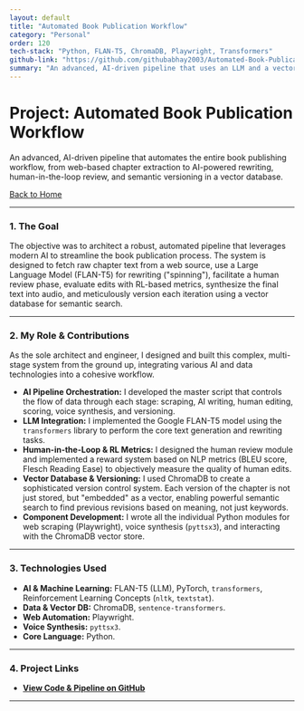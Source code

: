 ```yaml
---
layout: default
title: "Automated Book Publication Workflow"
category: "Personal"
order: 120
tech-stack: "Python, FLAN-T5, ChromaDB, Playwright, Transformers"
github-link: "https://github.com/githubabhay2003/Automated-Book-Publication-Workflow"
summary: "An advanced, AI-driven pipeline that uses an LLM and a vector database to automate the entire book publishing workflow, from content extraction to versioning."
---
```


# Project: Automated Book Publication Workflow

An advanced, AI-driven pipeline that automates the entire book publishing workflow, from web-based chapter extraction to AI-powered rewriting, human-in-the-loop review, and semantic versioning in a vector database.

[Back to Home](../index.md)

---

### 1. The Goal
The objective was to architect a robust, automated pipeline that leverages modern AI to streamline the book publication process. The system is designed to fetch raw chapter text from a web source, use a Large Language Model (FLAN-T5) for rewriting ("spinning"), facilitate a human review phase, evaluate edits with RL-based metrics, synthesize the final text into audio, and meticulously version each iteration using a vector database for semantic search.

---

### 2. My Role & Contributions
As the sole architect and engineer, I designed and built this complex, multi-stage system from the ground up, integrating various AI and data technologies into a cohesive workflow.

* **AI Pipeline Orchestration:** I developed the master script that controls the flow of data through each stage: scraping, AI writing, human editing, scoring, voice synthesis, and versioning.
* **LLM Integration:** I implemented the Google FLAN-T5 model using the `transformers` library to perform the core text generation and rewriting tasks.
* **Human-in-the-Loop & RL Metrics:** I designed the human review module and implemented a reward system based on NLP metrics (BLEU score, Flesch Reading Ease) to objectively measure the quality of human edits.
* **Vector Database & Versioning:** I used ChromaDB to create a sophisticated version control system. Each version of the chapter is not just stored, but "embedded" as a vector, enabling powerful semantic search to find previous revisions based on meaning, not just keywords.
* **Component Development:** I wrote all the individual Python modules for web scraping (Playwright), voice synthesis (`pyttsx3`), and interacting with the ChromaDB vector store.

---

### 3. Technologies Used
* **AI & Machine Learning:** FLAN-T5 (LLM), PyTorch, `transformers`, Reinforcement Learning Concepts (`nltk`, `textstat`).
* **Data & Vector DB:** ChromaDB, `sentence-transformers`.
* **Web Automation:** Playwright.
* **Voice Synthesis:** `pyttsx3`.
* **Core Language:** Python.

---

### 4. Project Links
* **<a href="https://github.com/githubabhay2003/Automated-Book-Publication-Workflow" target="_blank" rel="noopener noreferrer">View Code & Pipeline on GitHub</a>**

---